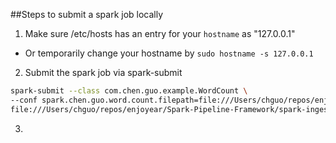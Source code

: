 ##Steps to submit a spark job locally
1. Make sure /etc/hosts has an entry for your `hostname` as "127.0.0.1"
 - Or temporarily change your hostname by `sudo hostname -s 127.0.0.1`

2. Submit the spark job via spark-submit

  ```bash
  spark-submit --class com.chen.guo.example.WordCount \
--conf spark.chen.guo.word.count.filepath=file:///Users/chguo/repos/enjoyear/Spark-Pipeline-Framework/spark-ingestion/src/main/resources/com/chen/guo/example/WordCountExampleFile.txt \
file:///Users/chguo/repos/enjoyear/Spark-Pipeline-Framework/spark-ingestion/build/libs/spark-ingestion.jar
  ```
3. 


